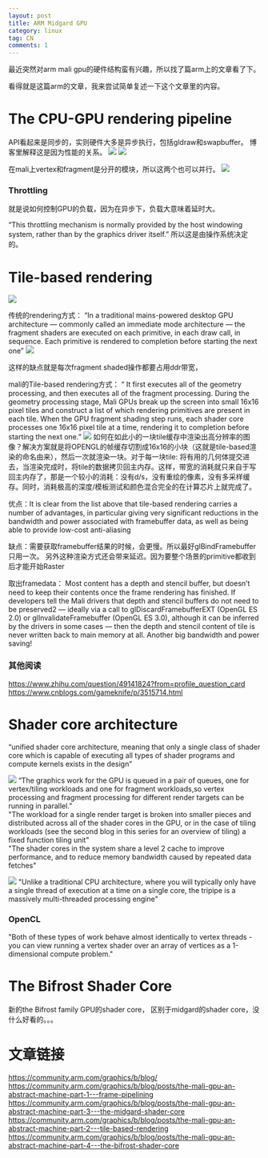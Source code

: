 ```yaml
---
layout: post
title: ARM Midgard GPU
category: linux
tag: CN
comments: 1
---
```


最近突然对arm mali gpu的硬件结构蛮有兴趣，所以找了篇arm上的文章看了下。

看得就是这篇arm的文章，我来尝试简单复述一下这个文章里的内容。

# The CPU-GPU rendering pipeline

API看起来是同步的，实则硬件大多是异步执行，包括gldraw和swapbuffer。
博客里解释这是因为性能的关系。
![](https://community.arm.com/cfs-file/__key/communityserver-blogs-components-weblogfiles/00-00-00-20-66/4555.gles_2D00_sync.png)
![](https://community.arm.com/cfs-file/__key/communityserver-blogs-components-weblogfiles/00-00-00-20-66/6622.gles_2D00_async.png)

在mali上vertex和fragment是分开的模块，所以这两个也可以并行。
![](https://community.arm.com/cfs-file/__key/communityserver-blogs-components-weblogfiles/00-00-00-20-66/1016.gles_2D00_mali.png)

### Throttling

就是说如何控制GPU的负载，因为在异步下，负载大意味着延时大。

“This throttling mechanism is normally provided by the host windowing system, rather than by the graphics driver itself.”
所以这是由操作系统决定的。

# Tile-based rendering

![](https://pic1.zhimg.com/50/v2-981817a1b7e7e901c4cc1af7fbad5d3a_hd.jpg)

传统的rendering方式：
“In a traditional mains-powered desktop GPU architecture — commonly called an immediate mode architecture — the fragment shaders are executed on each primitive, in each draw call, in sequence. Each primitive is rendered to completion before starting the next one”
![](https://community.arm.com/cfs-file/__key/communityserver-blogs-components-weblogfiles/00-00-00-20-66/4403.model_2D00_imr.png)

这样的缺点就是每次fragment shaded操作都要占用ddr带宽，

mali的Tile-based rendering方式：
“ It first executes all of the geometry processing, and then executes all of the fragment processing. During the geometry processing stage, Mali GPUs break up the screen into small 16x16 pixel tiles and construct a list of which rendering primitives are present in each tile. When the GPU fragment shading step runs, each shader core processes one 16x16 pixel tile at a time, rendering it to completion before starting the next one.”
![](https://community.arm.com/cfs-file/__key/communityserver-blogs-components-weblogfiles/00-00-00-20-66/6560.model_2D00_tbr.png)
如何在如此小的一块tile缓存中渲染出高分辨率的图像？解决方案就是将OPENGL的帧缓存切割成16x16的小块（这就是tile-based渲染的命名由来），然后一次就渲染一块。对于每一块tile: 将有用的几何体提交进去，当渲染完成时，将tile的数据拷贝回主内存。这样，带宽的消耗就只来自于写回主内存了，那是一个较小的消耗：没有d/s，没有重绘的像素，没有多采样缓存。同时，消耗极高的深度/模板测试和颜色混合完全的在计算芯片上就完成了。

优点：It is clear from the list above that tile-based rendering carries a number of advantages, in particular giving very significant reductions in the bandwidth and power associated with framebuffer data, as well as being able to provide low-cost anti-aliasing

缺点：需要获取framebuffer结果的时候，会更慢。所以最好glBindFramebuffer只用一次。
另外这种渲染方式还会带来延迟。因为要整个场景的primitive都收到后才能开始Raster

取出framedata： Most content has a depth and stencil buffer, but doesn’t need to keep their contents once the frame rendering has finished. If developers tell the Mali drivers that depth and stencil buffers do not need to be preserved2 — ideally via a call to glDiscardFramebufferEXT (OpenGL ES 2.0) or glInvalidateFramebuffer (OpenGL ES 3.0), although it can be inferred by the drivers in some cases — then the depth and stencil content of tile is never written back to main memory at all. Another big bandwidth and power saving!

### 其他阅读

https://www.zhihu.com/question/49141824?from=profile_question_card
https://www.cnblogs.com/gameknife/p/3515714.html


# Shader core architecture

“unified shader core architecture, meaning that only a single class of shader core which is capable of executing all types of shader programs and compute kernels exists in the design”

![](https://community.arm.com/cfs-file/__key/communityserver-blogs-components-weblogfiles/00-00-00-20-66/8473.mali_2D00_top_2D00_level.png)
“The graphics work for the GPU is queued in a pair of queues, one for vertex/tiling workloads and one for fragment workloads,so vertex processing and fragment processing for different render targets can be running in parallel.”  
"The workload for a single render target is broken into smaller pieces and distributed across all of the shader cores in the GPU, or in the case of tiling workloads (see the second blog in this series for an overview of tiling) a fixed function tiling unit"  
"The shader cores in the system share a level 2 cache to improve performance, and to reduce memory bandwidth caused by repeated data fetches"

![](https://community.arm.com/cfs-file/__key/communityserver-blogs-components-weblogfiles/00-00-00-20-66/1440.mali_2D00_top_2D00_core.png)
"Unlike a traditional CPU architecture, where you will typically only have a single thread of execution at a time on a single core, the tripipe is a massively multi-threaded processing engine"  

### OpenCL
"Both of these types of work behave almost identically to vertex threads - you can view running a vertex shader over an array of vertices as a 1-dimensional compute problem."  

# The Bifrost Shader Core
新的the Bifrost family GPU的shader core， 区别于midgard的shader core，没什么好看的。。。


# 文章链接

https://community.arm.com/graphics/b/blog/  
https://community.arm.com/graphics/b/blog/posts/the-mali-gpu-an-abstract-machine-part-1---frame-pipelining  
https://community.arm.com/graphics/b/blog/posts/the-mali-gpu-an-abstract-machine-part-3---the-midgard-shader-core  
https://community.arm.com/graphics/b/blog/posts/the-mali-gpu-an-abstract-machine-part-2---tile-based-rendering  
https://community.arm.com/graphics/b/blog/posts/the-mali-gpu-an-abstract-machine-part-4---the-bifrost-shader-core  
